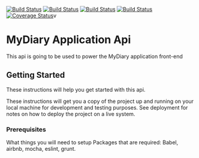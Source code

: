[![Build Status](https://travis-ci.org/runor-thoughtstudio/demo_diary_api.svg?branch=all-entries-feature)](https://travis-ci.org/runor-thoughtstudio/demo_diary_api)   [![Build Status](https://travis-ci.org/runor-thoughtstudio/demo_diary_api.svg?branch=show-entry-feature)](https://travis-ci.org/runor-thoughtstudio/demo_diary_api)   [![Build Status](https://travis-ci.org/runor-thoughtstudio/demo_diary_api.svg?branch=create-entry-feature)](https://travis-ci.org/runor-thoughtstudio/demo_diary_api) [![Build Status](https://travis-ci.org/runor-thoughtstudio/demo_diary_api.svg?branch=update-entry-feature)](https://travis-ci.org/runor-thoughtstudio/demo_diary_api)   [![Coverage Status](https://coveralls.io/repos/github/runor-thoughtstudio/demo_diary_api/badge.svg?branch=multiple-features)](https://coveralls.io/github/runor-thoughtstudio/demo_diary_api?branch=multiple-features)v

# MyDiary Application Api

This api is going to be used to power the MyDiary application front-end

## Getting Started

These instructions will help you get started with this api.

These instructions will get you a copy of the project up and running on your local machine for development and testing purposes. See deployment for notes on how to deploy the project on a live system.

### Prerequisites

What things you will need to setup
Packages that are required:
Babel, airbnb, mocha, eslint, grunt.
